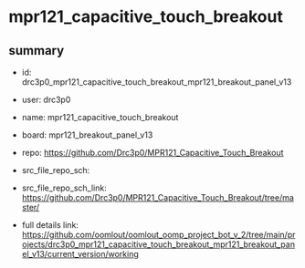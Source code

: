 # mpr121_capacitive_touch_breakout
 
## summary 
* id: drc3p0_mpr121_capacitive_touch_breakout_mpr121_breakout_panel_v13
* user: drc3p0
* name: mpr121_capacitive_touch_breakout
* board: mpr121_breakout_panel_v13
* repo: https://github.com/Drc3p0/MPR121_Capacitive_Touch_Breakout



* src_file_repo_sch: 
* src_file_repo_sch_link: https://github.com/Drc3p0/MPR121_Capacitive_Touch_Breakout/tree/master/
* full details link: https://github.com/oomlout/oomlout_oomp_project_bot_v_2/tree/main/projects/drc3p0_mpr121_capacitive_touch_breakout_mpr121_breakout_panel_v13/current_version/working  







